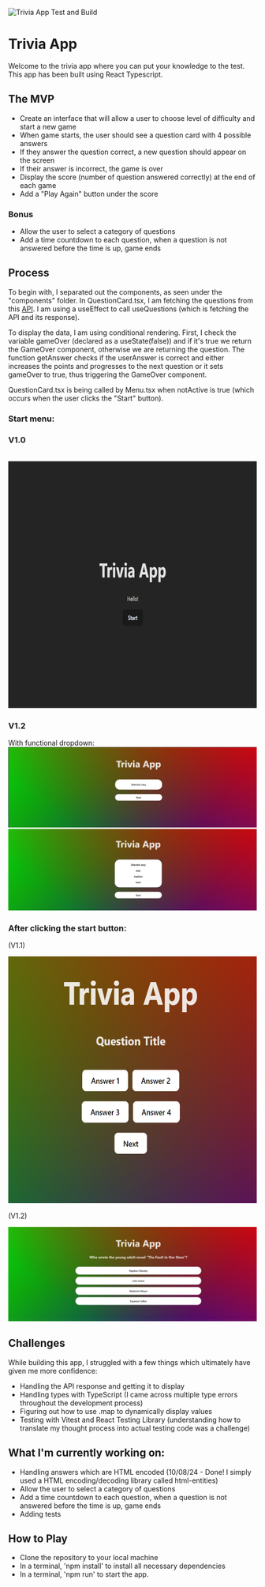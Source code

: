 ![Trivia App Test and Build](https://github.com/liii-p/trivia-app/actions/workflows/main.yml/badge.svg)

# Trivia App

Welcome to the trivia app where you can put your knowledge to the test. This app has been built using React Typescript.

## The MVP

- Create an interface that will allow a user to choose level of difficulty and start a new game
- When game starts, the user should see a question card with 4 possible answers
- If they answer the question correct, a new question should appear on the screen
- If their answer is incorrect, the game is over
- Display the score (number of question answered correctly) at the end of each game
- Add a "Play Again" button under the score

### Bonus

- Allow the user to select a category of questions
- Add a time countdown to each question, when a question is not answered before the time is up, game ends

## Process

To begin with, I separated out the components, as seen under the "components" folder.
In QuestionCard.tsx, I am fetching the questions from this <a href="https://opentdb.com/">API</a>.
I am using a useEffect to call useQuestions (which is fetching the API and its response).

To display the data, I am using conditional rendering. First, I check the variable gameOver (declared as a useState(false)) and if it's true we return the GameOver component, otherwise we are returning the question. The function getAnswer checks if the userAnswer is correct and either increases the points and progresses to the next question or it sets gameOver to true, thus triggering the GameOver component.

QuestionCard.tsx is being called by Menu.tsx when notActive is true (which occurs when the user clicks the "Start" button).

### Start menu:

### V1.0

<br />
<img src="./frontend/img/trivia-menu.png" height="500px"/>

### V1.2

With functional dropdown:
<br />
<img src="./frontend/img/trivia-menu-1.png" />
<img src="./frontend/img/trivia-menu-1a.png" />

### After clicking the start button:

<p>(V1.1)</p>
<img src="./frontend/img/trivia-question.png" height="500px"/>
<br />

<p>(V1.2)</p>
<img src="./frontend/img/trivia-question-1a.png" />
<br />

## Challenges

While building this app, I struggled with a few things which ultimately have given me more confidence:

- Handling the API response and getting it to display
- Handling types with TypeScript (I came across multiple type errors throughout the development process)
- Figuring out how to use .map to dynamically display values
- Testing with Vitest and React Testing Library (understanding how to translate my thought process into actual testing code was a challenge)

## What I'm currently working on:

- Handling answers which are HTML encoded (10/08/24 - Done! I simply used a HTML encoding/decoding library called html-entities)
- Allow the user to select a category of questions
- Add a time countdown to each question, when a question is not answered before the time is up, game ends
- Adding tests

## How to Play

- Clone the repository to your local machine
- In a terminal, 'npm install' to install all necessary dependencies
- In a terminal, 'npm run' to start the app.
